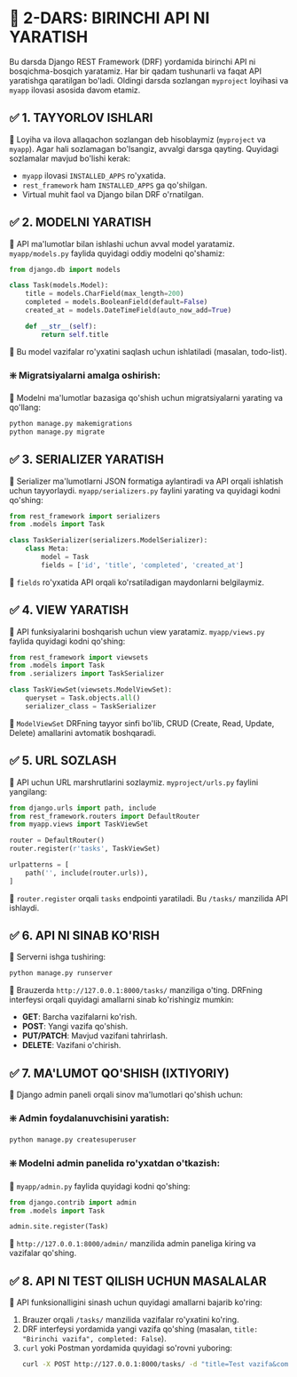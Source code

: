 # 🧩 2-DARS: BIRINCHI API NI YARATISH

Bu darsda Django REST Framework (DRF) yordamida birinchi API ni bosqichma-bosqich yaratamiz. Har bir qadam tushunarli va faqat API yaratishga qaratilgan bo'ladi. Oldingi darsda sozlangan `myproject` loyihasi va `myapp` ilovasi asosida davom etamiz.

## ✅ 1. TAYYORLOV ISHLARI
📌 Loyiha va ilova allaqachon sozlangan deb hisoblaymiz (`myproject` va `myapp`). Agar hali sozlamagan bo'lsangiz, avvalgi darsga qayting. Quyidagi sozlamalar mavjud bo'lishi kerak:
- `myapp` ilovasi `INSTALLED_APPS` ro'yxatida.
- `rest_framework` ham `INSTALLED_APPS` ga qo'shilgan.
- Virtual muhit faol va Django bilan DRF o'rnatilgan.

## ✅ 2. MODELNI YARATISH
📌 API ma'lumotlar bilan ishlashi uchun avval model yaratamiz. `myapp/models.py` faylida quyidagi oddiy modelni qo'shamiz:
```python
from django.db import models

class Task(models.Model):
    title = models.CharField(max_length=200)
    completed = models.BooleanField(default=False)
    created_at = models.DateTimeField(auto_now_add=True)

    def __str__(self):
        return self.title
```

📌 Bu model vazifalar ro'yxatini saqlash uchun ishlatiladi (masalan, todo-list).

### ❇️ **Migratsiyalarni amalga oshirish**:
📌 Modelni ma'lumotlar bazasiga qo'shish uchun migratsiyalarni yarating va qo'llang:
```bash
python manage.py makemigrations
python manage.py migrate
```

## ✅ 3. SERIALIZER YARATISH
📌 Serializer ma'lumotlarni JSON formatiga aylantiradi va API orqali ishlatish uchun tayyorlaydi. `myapp/serializers.py` faylini yarating va quyidagi kodni qo'shing:
```python
from rest_framework import serializers
from .models import Task

class TaskSerializer(serializers.ModelSerializer):
    class Meta:
        model = Task
        fields = ['id', 'title', 'completed', 'created_at']
```

📌 `fields` ro'yxatida API orqali ko'rsatiladigan maydonlarni belgilaymiz.

## ✅ 4. VIEW YARATISH
📌 API funksiyalarini boshqarish uchun view yaratamiz. `myapp/views.py` faylida quyidagi kodni qo'shing:
```python
from rest_framework import viewsets
from .models import Task
from .serializers import TaskSerializer

class TaskViewSet(viewsets.ModelViewSet):
    queryset = Task.objects.all()
    serializer_class = TaskSerializer
```

📌 `ModelViewSet` DRFning tayyor sinfi bo'lib, CRUD (Create, Read, Update, Delete) amallarini avtomatik boshqaradi.

## ✅ 5. URL SOZLASH
📌 API uchun URL marshrutlarini sozlaymiz. `myproject/urls.py` faylini yangilang:
```python
from django.urls import path, include
from rest_framework.routers import DefaultRouter
from myapp.views import TaskViewSet

router = DefaultRouter()
router.register(r'tasks', TaskViewSet)

urlpatterns = [
    path('', include(router.urls)),
]
```

📌 `router.register` orqali `tasks` endpointi yaratiladi. Bu `/tasks/` manzilida API ishlaydi.

## ✅ 6. API NI SINAB KO'RISH
📌 Serverni ishga tushiring:
```bash
python manage.py runserver
```

📌 Brauzerda `http://127.0.0.1:8000/tasks/` manziliga o'ting. DRFning interfeysi orqali quyidagi amallarni sinab ko'rishingiz mumkin:
- **GET**: Barcha vazifalarni ko'rish.
- **POST**: Yangi vazifa qo'shish.
- **PUT/PATCH**: Mavjud vazifani tahrirlash.
- **DELETE**: Vazifani o'chirish.

## ✅ 7. MA'LUMOT QO'SHISH (IXTIYORIY)
📌 Django admin paneli orqali sinov ma'lumotlari qo'shish uchun:

### ❇️ **Admin foydalanuvchisini yaratish**:
```bash
python manage.py createsuperuser
```

### ❇️ **Modelni admin panelida ro'yxatdan o'tkazish**:
📌 `myapp/admin.py` faylida quyidagi kodni qo'shing:
```python
from django.contrib import admin
from .models import Task

admin.site.register(Task)
```

📌 `http://127.0.0.1:8000/admin/` manzilida admin paneliga kiring va vazifalar qo'shing.

## ✅ 8. API NI TEST QILISH UCHUN MASALALAR
📌 API funksionalligini sinash uchun quyidagi amallarni bajarib ko'ring:
1. Brauzer orqali `/tasks/` manzilida vazifalar ro'yxatini ko'ring.
2. DRF interfeysi yordamida yangi vazifa qo'shing (masalan, `title: "Birinchi vazifa", completed: False`).
3. `curl` yoki Postman yordamida quyidagi so'rovni yuboring:
   ```bash
   curl -X POST http://127.0.0.1:8000/tasks/ -d "title=Test vazifa&completed=true"
   ```

